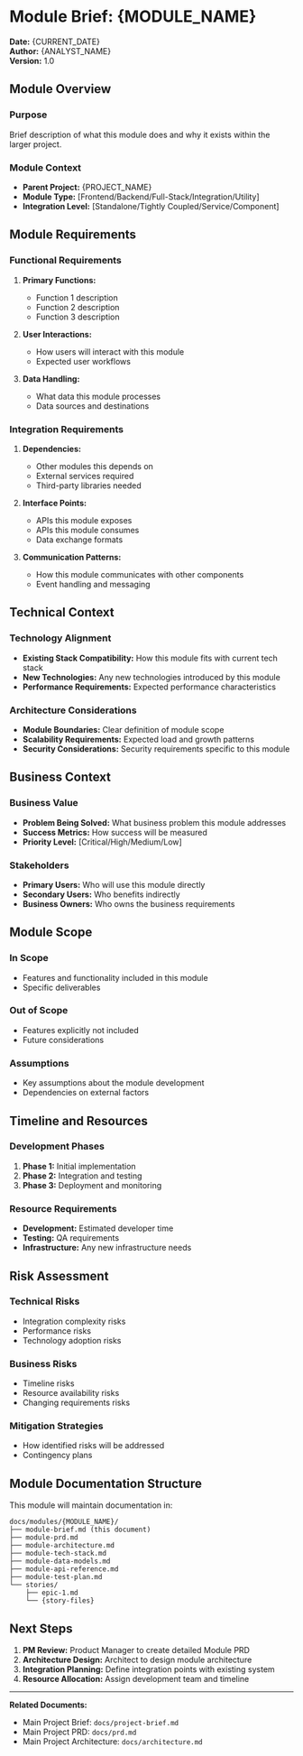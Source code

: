 # Module Brief: {MODULE_NAME}

**Date:** {CURRENT_DATE}  
**Author:** {ANALYST_NAME}  
**Version:** 1.0  

## Module Overview

### Purpose
Brief description of what this module does and why it exists within the larger project.

### Module Context
- **Parent Project:** {PROJECT_NAME}
- **Module Type:** [Frontend/Backend/Full-Stack/Integration/Utility]
- **Integration Level:** [Standalone/Tightly Coupled/Service/Component]

## Module Requirements

### Functional Requirements
1. **Primary Functions:**
   - Function 1 description
   - Function 2 description
   - Function 3 description

2. **User Interactions:**
   - How users will interact with this module
   - Expected user workflows

3. **Data Handling:**
   - What data this module processes
   - Data sources and destinations

### Integration Requirements
1. **Dependencies:**
   - Other modules this depends on
   - External services required
   - Third-party libraries needed

2. **Interface Points:**
   - APIs this module exposes
   - APIs this module consumes
   - Data exchange formats

3. **Communication Patterns:**
   - How this module communicates with other components
   - Event handling and messaging

## Technical Context

### Technology Alignment
- **Existing Stack Compatibility:** How this module fits with current tech stack
- **New Technologies:** Any new technologies introduced by this module
- **Performance Requirements:** Expected performance characteristics

### Architecture Considerations
- **Module Boundaries:** Clear definition of module scope
- **Scalability Requirements:** Expected load and growth patterns
- **Security Considerations:** Security requirements specific to this module

## Business Context

### Business Value
- **Problem Being Solved:** What business problem this module addresses
- **Success Metrics:** How success will be measured
- **Priority Level:** [Critical/High/Medium/Low]

### Stakeholders
- **Primary Users:** Who will use this module directly
- **Secondary Users:** Who benefits indirectly
- **Business Owners:** Who owns the business requirements

## Module Scope

### In Scope
- Features and functionality included in this module
- Specific deliverables

### Out of Scope
- Features explicitly not included
- Future considerations

### Assumptions
- Key assumptions about the module development
- Dependencies on external factors

## Timeline and Resources

### Development Phases
1. **Phase 1:** Initial implementation
2. **Phase 2:** Integration and testing
3. **Phase 3:** Deployment and monitoring

### Resource Requirements
- **Development:** Estimated developer time
- **Testing:** QA requirements
- **Infrastructure:** Any new infrastructure needs

## Risk Assessment

### Technical Risks
- Integration complexity risks
- Performance risks
- Technology adoption risks

### Business Risks
- Timeline risks
- Resource availability risks
- Changing requirements risks

### Mitigation Strategies
- How identified risks will be addressed
- Contingency plans

## Module Documentation Structure

This module will maintain documentation in:
```
docs/modules/{MODULE_NAME}/
├── module-brief.md (this document)
├── module-prd.md
├── module-architecture.md
├── module-tech-stack.md
├── module-data-models.md
├── module-api-reference.md
├── module-test-plan.md
└── stories/
    ├── epic-1.md
    └── {story-files}
```

## Next Steps

1. **PM Review:** Product Manager to create detailed Module PRD
2. **Architecture Design:** Architect to design module architecture
3. **Integration Planning:** Define integration points with existing system
4. **Resource Allocation:** Assign development team and timeline

---

**Related Documents:**
- Main Project Brief: `docs/project-brief.md`
- Main Project PRD: `docs/prd.md`
- Main Project Architecture: `docs/architecture.md`